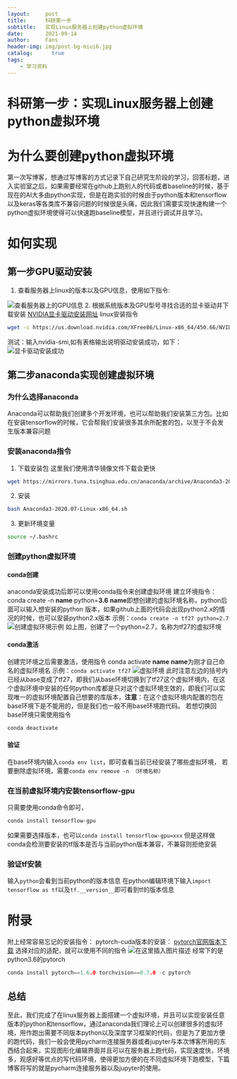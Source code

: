 ```yaml
---
layout:     post
title:      科研第一步
subtitle:   实现Linux服务器上创建python虚拟环境
date:       2021-09-14
author:     Fans
header-img: img/post-bg-miui6.jpg
catalog: 	  true
tags:
    - 学习资料
---
```




# 科研第一步：实现Linux服务器上创建python虚拟环境

# 为什么要创建python虚拟环境

第一次写博客，想通过写博客的方式记录下自己研究生阶段的学习，回答标题，进入实验室之后，如果需要经常在github上跑别人的代码或者baseline的时候，基于现在的AI大多由python实现，但是在跑实验的时候由于python版本和tensorflow以及keras等各类库不兼容问题的时候很是头痛，因此我们需要实现快速构建一个python虚拟环境使得可以快速跑baseline模型，并且进行调试并且学习。

# 如何实现
## 第一步GPU驱动安装
1. 查看服务器上linux的版本以及GPU信息，使用如下指令:

![查看服务器上的GPU信息](https://img-blog.csdnimg.cn/20201113192239794.png?x-oss-process=image/watermark,type_ZmFuZ3poZW5naGVpdGk,shadow_10,text_aHR0cHM6Ly9ibG9nLmNzZG4ubmV0L2ZzMTM0MTgyNTEzNw==,size_16,color_FFFFFF,t_70#pic_center)
2. 根据系统版本及GPU型号寻找合适的显卡驱动并下载安装
[NVIDIA显卡驱动安装网址](https://www.nvidia.com/Download/index.aspx?lang=en-us)
linux安装指令

```bash
wget -c https://us.download.nvidia.com/XFree86/Linux-x86_64/450.66/NVIDIA-Linux-x86_64-450.66.run
```

测试：输入nvidia-smi,如有表格输出说明驱动安装成功，如下：
![显卡驱动安装成功](https://img-blog.csdnimg.cn/20201113192610102.png?x-oss-process=image/watermark,type_ZmFuZ3poZW5naGVpdGk,shadow_10,text_aHR0cHM6Ly9ibG9nLmNzZG4ubmV0L2ZzMTM0MTgyNTEzNw==,size_16,color_FFFFFF,t_70#pic_center)
## 第二步anaconda实现创建虚拟环境
### 为什么选择anaconda
Anaconda可以帮助我们创建多个开发环境，也可以帮助我们安装第三方包。比如在安装tensorflow的时候，它会帮我们安装很多其余所配套的包，以至于不会发生版本兼容问题
### 安装anaconda指令
1. 下载安装包
这里我们使用清华镜像文件下载会更快
```bash
wget https://mirrors.tuna.tsinghua.edu.cn/anaconda/archive/Anaconda3-2020.07-Linux-x86_64.sh
```
2. 安装

```bash
bash Anaconda3-2020.07-Linux-x86_64.sh
```
3. 更新环境变量

```bash
source ~/.bashrc
```
### 创建python虚拟环境
#### conda创建 
anaconda安装成功后即可以使用conda指令来创建虚拟环境
建立环境指令：
conda create -n **name** python=**3.6**
**name**即想创建的虚拟环境名称，python后面可以输入想安装的python
版本，如果github上面的代码会出现python2.x的情况的时候，也可以安装python2.x版本
示例：`conda create -n tf27 python=2.7`
![创建虚拟环境示例](https://img-blog.csdnimg.cn/20201113193714226.png?x-oss-process=image/watermark,type_ZmFuZ3poZW5naGVpdGk,shadow_10,text_aHR0cHM6Ly9ibG9nLmNzZG4ubmV0L2ZzMTM0MTgyNTEzNw==,size_16,color_FFFFFF,t_70#pic_center)
如上图，创建了一个python=2.7，名称为tf27的虚拟环境
#### conda激活
创建完环境之后需要激活，使用指令
conda activate **name**
**name**为刚才自己命名的虚拟环境名
示例：`conda activate tf27`
![虚拟环境](https://img-blog.csdnimg.cn/20201113194133293.png#pic_center)
此时注意左边的括号内已经从base变成了tf27，即我们从base环境切换到了tf27这个虚拟环境内，在这个虚拟环境中安装的任何python库都是只对这个虚拟环境生效的，即我们可以实现唯一的虚拟环境配置自己想要的库版本，**注意**：在这个虚拟环境内配置的包在base环境下是不能用的，但是我们也一般不用base环境跑代码。
若想切换回base环境只需使用指令
```bash
conda deactivate
```
#### 验证
在base环境内输入`conda env list`，即可查看当前已经安装了哪些虚拟环境，
若要删除虚拟环境，需要`conda env remove -n （环境名称）`

### 在当前虚拟环境内安装tensorflow-gpu
只需要使用conda命令即可，

```bash
conda install tensorflow-gpu
```
如果需要选择版本，也可以`conda install tensorflow-gpu=xxx`
但是这样做conda会检测要安装的tf版本是否与当前python版本兼容，不兼容则拒绝安装
### 验证tf安装
输入`python`会看到当前python的版本信息
在python编辑环境下输入`import tensorflow as tf`以及`tf.__version__`即可看到tf的版本信息
# 附录
附上经常容易忘记的安装指令：
pytorch-cuda版本的安装：
[pytorch官网版本下载](https://pytorch.org/)
选择对应的适配，就可以使用不同的指令
![在这里插入图片描述](https://img-blog.csdnimg.cn/20210511213826593.png?x-oss-process=image/watermark,type_ZmFuZ3poZW5naGVpdGk,shadow_10,text_aHR0cHM6Ly9ibG9nLmNzZG4ubmV0L2ZzMTM0MTgyNTEzNw==,size_16,color_FFFFFF,t_70)
经常下的是python3.6的pytorch

```c
conda install pytorch==1.6.0 torchvision==0.7.0 -c pytorch
```

## 总结
至此，我们完成了在linux服务器上面搭建一个虚拟环境，并且可以实现安装任意版本的python和tensorflow，通过anaconda我们理论上可以创建很多的虚拟环境，用作跑出需要不同版本python以及深度学习框架的代码，但是为了更加方便的跑代码，我们一般会使用pycharm连接服务器或者jupyter与本次博客所用的东西结合起来，实现图形化编辑界面并且可以在服务器上跑代码，实现速度快，环境多，观感好等优点的写代码环境，使得更加方便的在不同虚拟环境下跑模型，下篇博客将写的就是pycharm连接服务器以及jupyter的使用。